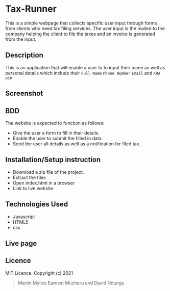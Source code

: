 # Tax-Runner
This is a simple webpage that collects specific user input through forms from clients who need tax filing services. The user input is the mailed to the company helping the client to file the taxes and an invoice is generated from the input.

## Description
This is an application that will enable a user to to input their name as well as personal details which include their `Full Name` `Phone Number`  `Email` and `KRA pin` 

## Screenshot


## BDD
The website is expected to function as follows:

* Give the user a form to fill in their details.
* Enable the user to submit the filled in data.
* Send the user all details as well as a notification for filed tax. 


## Installation/Setup instruction
* Download a zip file of the project.
* Extract the files
* Open index.html in a browser
* Link to live website

## Technologies Used
* Javascript
* HTML5
* css


## Live page




## Licence
MIT Licence. Copyright (c) 2021 
> Martin Mylles Earnest Mucheru and David Ndungu